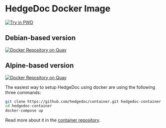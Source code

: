 # HedgeDoc Docker Image

[![Try in PWD](https://cdn.rawgit.com/play-with-docker/stacks/cff22438/assets/images/button.png)](http://play-with-docker.com?stack=https://github.com/hedgedoc/container/raw/master/docker-compose.yml&stack_name=hedgedoc)

## Debian-based version

[![Docker Repository on Quay](https://quay.io/repository/hedgedoc/hedgedoc/status "Docker Repository on Quay")](https://quay.io/repository/hedgedoc/hedgedoc)

## Alpine-based version

[![Docker Repository on Quay](https://quay.io/repository/hedgedoc/hedgedoc/status "Docker Repository on Quay")](https://quay.io/repository/hedgedoc/hedgedoc)

The easiest way to setup HedgeDoc using docker are using the following three commands:

```sh
git clone https://github.com/hedgedoc/container.git hedgedoc-container
cd hedgedoc-container
docker-compose up
```
Read more about it in the [container repository](https://github.com/hedgedoc/container).
